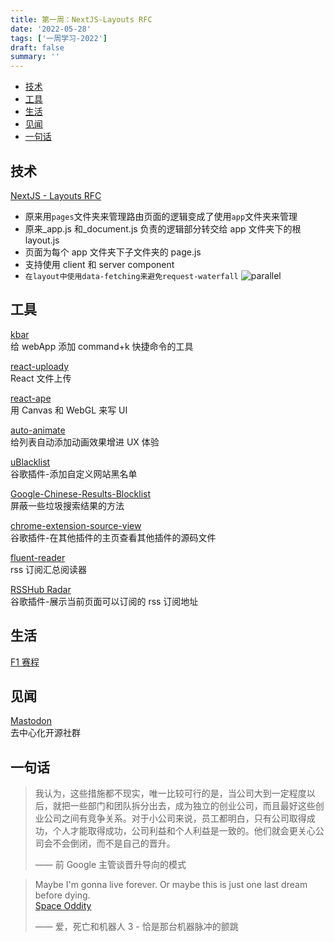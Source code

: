```yaml
---
title: 第一周：NextJS-Layouts RFC
date: '2022-05-28'
tags: ['一周学习-2022']
draft: false
summary: ''
---
```


- [技术](#技术)
- [工具](#工具)
- [生活](#生活)
- [见闻](#见闻)
- [一句话](#一句话)

## 技术

[NextJS - Layouts RFC](https://nextjs.org/blog/layouts-rfc#route-segments)

- 原来用`pages`文件夹来管理路由页面的逻辑变成了使用`app`文件夹来管理
- 原来\_app.js 和\_document.js 负责的逻辑部分转交给 app 文件夹下的根 layout.js
- 页面为每个 app 文件夹下子文件夹的 page.js
- 支持使用 client 和 server component
- `在layout中使用data-fetching来避免request-waterfall`
  ![parallel](https://cdn.jsdelivr.net/gh/klaaay/pbed@main/uPic/0jTq3J.jpeg)

## 工具

[kbar](https://github.com/timc1/kbar)  
给 webApp 添加 command+k 快捷命令的工具

[react-uploady](https://github.com/rpldy/react-uploady)  
React 文件上传

[react-ape](https://github.com/raphamorim/react-ape)  
用 Canvas 和 WebGL 来写 UI

[auto-animate](https://github.com/formkit/auto-animate)  
给列表自动添加动画效果增进 UX 体验

[uBlacklist](https://chrome.google.com/webstore/detail/ublacklist/pncfbmialoiaghdehhbnbhkkgmjanfhe)  
谷歌插件-添加自定义网站黑名单

[Google-Chinese-Results-Blocklist](https://github.com/cobaltdisco/Google-Chinese-Results-Blocklist)  
屏蔽一些垃圾搜索结果的方法

[chrome-extension-source-view](https://chrome.google.com/webstore/detail/chrome-extension-source-v/jifpbeccnghkjeaalbbjmodiffmgedin/related)  
谷歌插件-在其他插件的主页查看其他插件的源码文件

[fluent-reader](https://github.com/yang991178/fluent-reader)  
rss 订阅汇总阅读器

[RSSHub Radar](https://chrome.google.com/webstore/detail/rsshub-radar/kefjpfngnndepjbopdmoebkipbgkggaa/related?utm_source=chrome-ntp-icon)  
谷歌插件-展示当前页面可以订阅的 rss 订阅地址

## 生活

[F1 赛程](https://f1calendar.com/zh)

## 见闻

[Mastodon](https://joinmastodon.org/)  
去中心化开源社群

## 一句话

> 我认为，这些措施都不现实，唯一比较可行的是，当公司大到一定程度以后，就把一些部门和团队拆分出去，成为独立的创业公司，而且最好这些创业公司之间有竞争关系。对于小公司来说，员工都明白，只有公司取得成功，个人才能取得成功，公司利益和个人利益是一致的。他们就会更关心公司会不会倒闭，而不是自己的晋升。
>
> —— 前 Google 主管谈晋升导向的模式

> Maybe I'm gonna live forever. Or maybe this is just one last dream before dying.  
> [Space Oddity](https://music.163.com/song?id=1218773&userid=310853149)
>
> —— 爱，死亡和机器人 3 - 恰是那台机器脉冲的颤跳
